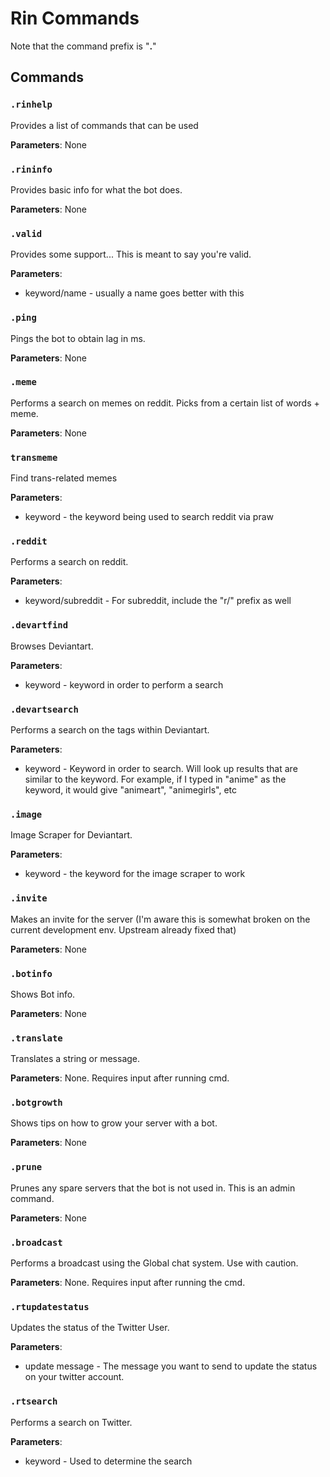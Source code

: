 # Rin Commands

Note that the command prefix is "**.**" 

## Commands 


### `.rinhelp` 

Provides a list of commands that can be used

**Parameters**: None 

### `.rininfo` 

Provides basic info for what the bot does.

**Parameters**: None

### `.valid` 

Provides some support... This is meant to say you're valid.

**Parameters**: 

- keyword/name - usually a name goes better with this
### `.ping` 

Pings the bot to obtain lag in ms. 

**Parameters**: None 

### `.meme`

Performs a search on memes on reddit. Picks from a certain list of words + meme. 

**Parameters**: None

### `transmeme` 

Find trans-related memes

**Parameters**: 

- keyword - the keyword being used to search reddit via praw

### `.reddit`

Performs a search on reddit. 

**Parameters**: 

- keyword/subreddit - For subreddit, include the "r/" prefix as well



### `.devartfind`

Browses Deviantart.

**Parameters**: 

- keyword - keyword in order to perform a search


### `.devartsearch`

Performs a search on the tags within Deviantart. 

**Parameters**: 

- keyword - Keyword in order to search. Will look up results that are similar to the keyword. For example, if I typed in "anime" as the keyword, it would give "animeart", "animegirls", etc


### `.image` 

Image Scraper for Deviantart. 

**Parameters**: 

- keyword - the keyword for the image scraper to work

### `.invite`

Makes an invite for the server (I'm aware this is somewhat broken on the current development env. Upstream already fixed that)

**Parameters**: None


### `.botinfo`

Shows Bot info. 

**Parameters**: None

### `.translate` 

Translates a string or message.

**Parameters**: None. Requires input after running cmd. 

### `.botgrowth` 

Shows tips on how to grow your server with a bot. 

**Parameters**: None

### `.prune` 

Prunes any spare servers that the bot is not used in. This is an admin command. 

**Parameters**: None

### `.broadcast`

Performs a broadcast using the Global chat system. Use with caution.

**Parameters**: None. Requires input after running the cmd. 

### `.rtupdatestatus`

Updates the status of the Twitter User. 

**Parameters**: 

- update message - The message you want to send to update the status on your twitter account.

### `.rtsearch`

Performs a search on Twitter. 

**Parameters**: 

- keyword - Used to determine the search




